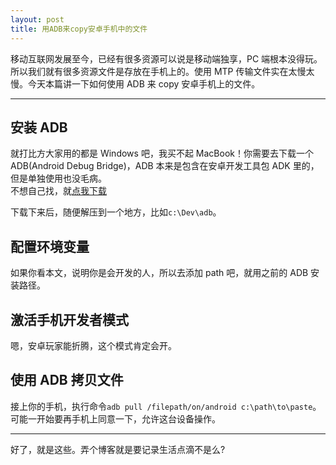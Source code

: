 ```yaml
---
layout: post
title: 用ADB来copy安卓手机中的文件
---
```


移动互联网发展至今，已经有很多资源可以说是移动端独享，PC 端根本没得玩。所以我们就有很多资源文件是存放在手机上的。使用 MTP 传输文件实在太慢太慢。今天本篇讲一下如何使用 ADB 来 copy 安卓手机上的文件。

---

## 安装 ADB

就打比方大家用的都是 Windows 吧，我买不起 MacBook！你需要去下载一个 ADB(Android Debug Bridge)，ADB 本来是包含在安卓开发工具包 ADK 里的，但是单独使用也没毛病。  
不想自己找，就[点我下载](http://adbshell.com/downloads)

下载下来后，随便解压到一个地方，比如`c:\Dev\adb`。

## 配置环境变量

如果你看本文，说明你是会开发的人，所以去添加 path 吧，就用之前的 ADB 安装路径。

## 激活手机开发者模式

嗯，安卓玩家能折腾，这个模式肯定会开。

## 使用 ADB 拷贝文件

接上你的手机，执行命令`adb pull /filepath/on/android c:\path\to\paste`。  
可能一开始要再手机上同意一下，允许这台设备操作。

---

好了，就是这些。弄个博客就是要记录生活点滴不是么?
